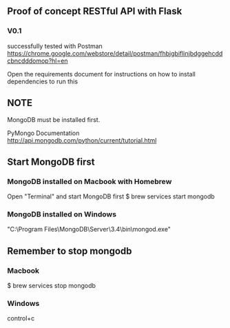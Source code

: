 ## Proof of concept RESTful API with Flask

### V0.1
successfully tested with Postman
https://chrome.google.com/webstore/detail/postman/fhbjgbiflinjbdggehcddcbncdddomop?hl=en

Open the requirements document for instructions
on how to install dependencies to run this

## NOTE

MongoDB must be installed first.

PyMongo Documentation 
http://api.mongodb.com/python/current/tutorial.html

## Start MongoDB first

### MongoDB installed on Macbook with Homebrew
Open "Terminal" and start MongoDB first
$ brew services start mongodb

### MongoDB installed on Windows
"C:\Program Files\MongoDB\Server\3.4\bin\mongod.exe"

## Remember to stop mongodb

### Macbook 
$ brew services stop mongodb

### Windows 
control+c
